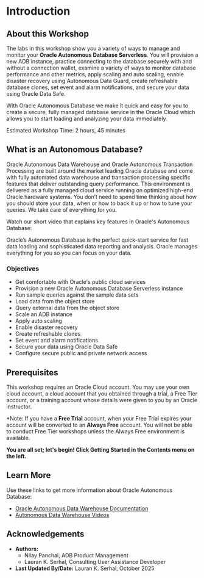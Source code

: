 # Introduction

## About this Workshop

The labs in this workshop show you a variety of ways to manage and monitor your **Oracle Autonomous Database Serverless**. You will provision a new ADB instance, practice connecting to the database securely with and without a connection wallet, examine a variety of ways to monitor database performance and other metrics, apply scaling and auto scaling, enable disaster recovery using Autonomous Data Guard, create refreshable database clones, set event and alarm notifications, and secure your data using Oracle Data Safe.

With Oracle Autonomous Database we make it quick and easy for you to create a secure, fully managed database service in the Oracle Cloud which allows you to start loading and analyzing your data immediately.

Estimated Workshop Time: 2 hours, 45 minutes

## What is an Autonomous Database?
Oracle Autonomous Data Warehouse and Oracle Autonomous Transaction Processing are built around the market leading Oracle database and come with fully automated data warehouse and transaction processing specific features that deliver outstanding query performance. This environment is delivered as a fully managed cloud service running on optimized high-end Oracle hardware systems.  You don’t need to spend time thinking about how you should store your data, when or how to back it up or how to tune your queries. We take care of everything for you.

Watch our short video that explains key features in Oracle's Autonomous Database:

[](youtube:c-DUIePFKco)

Oracle’s Autonomous Database is the perfect quick-start service for fast data loading and sophisticated data reporting and analysis. Oracle manages everything for you so you can focus on your data.

### Objectives
- Get comfortable with Oracle's public cloud services
- Provision a new Oracle Autonomous Database Serverless instance
- Run sample queries against the sample data sets
- Load data from the object store
- Query external data from the object store
- Scale an ADB instance
- Apply auto scaling
- Enable disaster recovery
- Create refreshable clones
- Set event and alarm notifications
- Secure your data using Oracle Data Safe
- Configure secure public and private network access

## Prerequisites
This workshop requires an Oracle Cloud account. You may use your own cloud account, a cloud account that you obtained through a trial, a Free Tier account, or a training account whose details were given to you by an Oracle instructor.

*Note: If you have a **Free Trial** account, when your Free Trial expires your account will be converted to an **Always Free** account. You will not be able to conduct Free Tier workshops unless the Always Free environment is available.

**You are all set; let's begin! Click Getting Started in the Contents menu on the left.**

## Learn More

Use these links to get more information about Oracle Autonomous Database:

- [Oracle Autonomous Data Warehouse Documentation](https://docs.oracle.com/en/cloud/paas/autonomous-data-warehouse-cloud/index.html)
- [Autonomous Data Warehouse Videos](https://docs.oracle.com/en/cloud/paas/autonomous-database/shared/videos.html)

## Acknowledgements

- **Authors:** 
    * Nilay Panchal, ADB Product Management
    * Lauran K. Serhal, Consulting User Assistance Developer
- **Last Updated By/Date:** Lauran K. Serhal, October 2025
